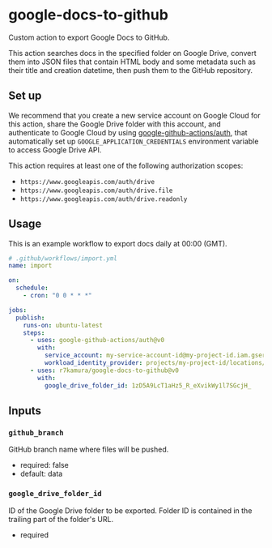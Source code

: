 # google-docs-to-github

Custom action to export Google Docs to GitHub.

This action searches docs in the specified folder on Google Drive,
convert them into JSON files that contain HTML body and some metadata such as their title and creation datetime,
then push them to the GitHub repository.

## Set up

We recommend that you create a new service account on Google Cloud for this action, share the Google Drive folder with this account,
and authenticate to Google Cloud by using [google-github-actions/auth](https://github.com/google-github-actions/auth),
that automatically set up `GOOGLE_APPLICATION_CREDENTIALS` environment variable to access Google Drive API.

This action requires at least one of the following authorization scopes:

- `https://www.googleapis.com/auth/drive`
- `https://www.googleapis.com/auth/drive.file`
- `https://www.googleapis.com/auth/drive.readonly`

## Usage

This is an example workflow to export docs daily at 00:00 (GMT).

```yaml
# .github/workflows/import.yml
name: import

on:
  schedule:
    - cron: "0 0 * * *"

jobs:
  publish:
    runs-on: ubuntu-latest
    steps:
      - uses: google-github-actions/auth@v0
        with:
          service_account: my-service-account-id@my-project-id.iam.gserviceaccount.com
          workload_identity_provider: projects/my-project-id/locations/global/workloadIdentityPools/my-pool-id/providers/my-provider-id
      - uses: r7kamura/google-docs-to-github@v0
        with:
          google_drive_folder_id: 1zD5A9LcT1aHz5_R_eXvikWy1l7SGcjH_
```

## Inputs

### `github_branch`

GitHub branch name where files will be pushed.

- required: false
- default: data

### `google_drive_folder_id`

ID of the Google Drive folder to be exported. Folder ID is contained in the trailing part of the folder's URL.

- required
